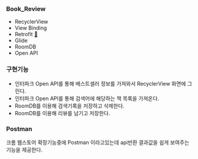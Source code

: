 ### Book_Review
+ RecyclerView
+ View Binding
+ Retrofit [🧷](https://square.github.io/retrofit/)
+ Glide
+ RoomDB
+ Open API
 
### 구현기능
+ 인터파크 Open API를 통해 베스트셀러 정보를 가져와서 RecyclerView 화면에 그린다.
+ 인터파크 Open API를 통해 검색어에 해당하는 책 목록을 가져온다.
+ RoomDB를 이용해 검색기록을 저장하고 삭제한다.
+ RoomDB를 이용해 리뷰를 남기고 저장한다.

### Postman
크롬 웹스토어 확장기능중에 Postman 이라고있는데 api반환 결과값을 쉽게 보여주는 기능을 제공한다. 


